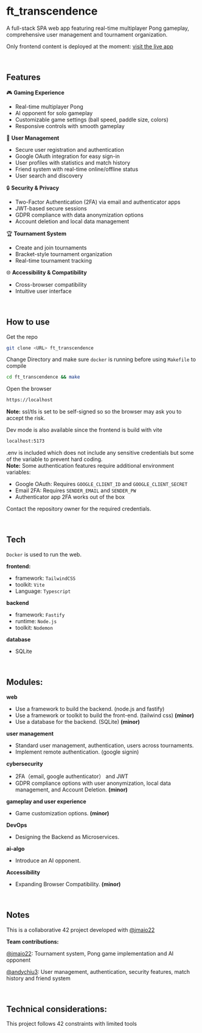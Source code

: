 # ft_transcendence

A full-stack SPA web app featuring real-time multiplayer Pong gameplay, comprehensive user management and tournament organization.

Only frontend content is deployed at the moment: [visit the live app](https://42-transcendence-achiu.vercel.app)

<br>

## Features
🎮 **Gaming Experience**

- Real-time multiplayer Pong
- AI opponent for solo gameplay
- Customizable game settings (ball speed, paddle size, colors)
- Responsive controls with smooth gameplay

👥 **User Management**

- Secure user registration and authentication
- Google OAuth integration for easy sign-in
- User profiles with statistics and match history
- Friend system with real-time online/offline status
- User search and discovery

🔒 **Security & Privacy**

- Two-Factor Authentication (2FA) via email and authenticator apps
- JWT-based secure sessions
- GDPR compliance with data anonymization options
- Account deletion and local data management

🏆 **Tournament System**

- Create and join tournaments
- Bracket-style tournament organization
- Real-time tournament tracking

🌐 **Accessibility & Compatibility**

- Cross-browser compatibility
- Intuitive user interface

<br>

## How to use

Get the repo
```bash
git clone <URL> ft_transcendence
```

Change Directory and make sure `docker` is running before using `Makefile` to compile
```bash
cd ft_transcendence && make
```

Open the browser
```bash
https://localhost
```
**Note:** ssl/tls is set to be self-signed so so the browser may ask you to accept the risk.


Dev mode is also available since the frontend is build with vite
```bash
localhost:5173
```

.env is included which does not include any sensitive credentials but some of the variable to prevent hard coding.  
**Note:** Some authentication features require additional environment variables:
- Google OAuth: Requires `GOOGLE_CLIENT_ID` and `GOOGLE_CLIENT_SECRET` 
- Email 2FA: Requires `SENDER_EMAIL` and `SENDER_PW`
- Authenticator app 2FA works out of the box

Contact the repository owner for the required credentials.

<br>

## Tech

`Docker` is used to run the web.  

**frontend:**
 - framework: `TailwindCSS`
 - toolkit: `Vite`
 - Language: `Typescript`
   
**backend**
 - framework: `Fastify`
 - runtime: `Node.js`
 - toolkit: `Nodemon`

**database**
 - SQLite

<br>

## Modules:

**web**
- Use a framework to build the backend. (node.js and fastify)
- Use a framework or toolkit to build the front-end. (tailwind css) **(minor)**
- Use a database for the backend. (SQLite) **(minor)**

**user management**
- Standard user management, authentication, users across tournaments.
- Implement remote authentication. (google signin)

**cybersecurity**
- 2FA（email, google authenticator） and JWT
- GDPR compliance options with user anonymization, local data management, and Account Deletion. **(minor)**

**gameplay and user experience**
- Game customization options. **(minor)**

**DevOps**
- Designing the Backend as Microservices.

**ai-algo**
- Introduce an AI opponent.

**Accessibility**
- Expanding Browser Compatibility. **(minor)**

<br>

## Notes

This is a collaborative 42 project developed with [@jmaio22](https://github.com/jmaio22)

**Team contributions:**

[@jmaio22](https://github.com/jmaio22): Tournament system, Pong game implementation and AI opponent

[@andychiu3](https://github.com/andychiu3):  User management, authentication, security features, match history and friend system

<br>

## Technical considerations:

This project follows 42 constraints with limited tools 

<br>

